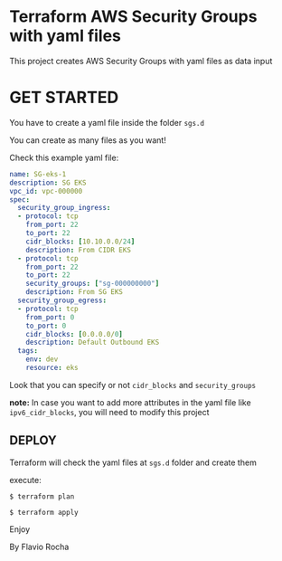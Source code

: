 Terraform AWS Security Groups with yaml files
======================================

This project creates AWS Security Groups with yaml files as data input

# GET STARTED

You have to create a yaml file inside the folder `sgs.d`

You can create as many files as you want!

Check this example yaml file:

```yaml
name: SG-eks-1
description: SG EKS
vpc_id: vpc-000000
spec:
  security_group_ingress:
  - protocol: tcp
    from_port: 22
    to_port: 22
    cidr_blocks: [10.10.0.0/24]
    description: From CIDR EKS
  - protocol: tcp
    from_port: 22
    to_port: 22
    security_groups: ["sg-000000000"]
    description: From SG EKS
  security_group_egress: 
  - protocol: tcp
    from_port: 0
    to_port: 0
    cidr_blocks: [0.0.0.0/0]
    description: Default Outbound EKS
  tags:
    env: dev
    resource: eks
```

Look that you can specify or not `cidr_blocks` and `security_groups`

**note:** In case you want to add more attributes in the yaml file like `ipv6_cidr_blocks`, you will need to modify this project

## DEPLOY

Terraform will check the yaml files at `sgs.d` folder and create them

execute:
```shell
$ terraform plan

$ terraform apply
```


Enjoy

By Flavio Rocha